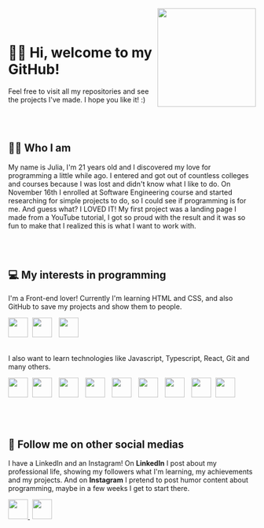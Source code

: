 <br>
</br>
<img align="right" height="200cm" src="https://user-images.githubusercontent.com/119365652/205514146-ecaa3e88-089a-4804-b134-97b7a3924043.gif"/>
<br>
</br>

<h1 align="left">👋🏻 Hi, welcome to my GitHub!</h1>

<p>Feel free to visit all my repositories and see the projects I've made. I hope you like it! :)</p>
<br>
</br>

<h2>👩🏻 Who I am</h2>

<p>My name is Julia, I'm 21 years old and I discovered my love for programming a little while ago. I entered and got out of countless colleges and courses because I was lost and didn't know what I like to do. On November 16th I enrolled at Software Engineering course and started researching for simple projects to do, so I could see if programming is for me. And guess what? I LOVED IT! My first project was a landing page I made from a YouTube tutorial, I got so proud with the result and it was so fun to make that I realized this is what I want to work with.</p>
<br>
</br>

<h2>💻 My interests in programming</h2>

<p>I'm a Front-end lover! Currently I'm learning HTML and CSS, and also GitHub to save my projects and show them to people.</p>
  
<img height="40cm" src="https://cdn.jsdelivr.net/gh/devicons/devicon/icons/html5/html5-original.svg"/> <img height="40cm" hspace="5" src="https://cdn.jsdelivr.net/gh/devicons/devicon/icons/css3/css3-original.svg"/> <img height="40cm" hspace="5" src="https://user-images.githubusercontent.com/119365652/205512437-78ed2837-2f0f-44c5-88ff-c834ffdc17bf.png"/>
<br>
</br>

<p>I also want to learn technologies like Javascript, Typescript, React, Git and many others.</p>

<img height="40cm" src="https://cdn.jsdelivr.net/gh/devicons/devicon/icons/javascript/javascript-original.svg"/> <img height="40cm" hspace="5" src="https://cdn.jsdelivr.net/gh/devicons/devicon/icons/typescript/typescript-original.svg"/> <img height="40cm" hspace="5" src="https://cdn.jsdelivr.net/gh/devicons/devicon/icons/react/react-original.svg"/> <img height="40cm" hspace="5" src="https://cdn.jsdelivr.net/gh/devicons/devicon/icons/git/git-original.svg"/> <img height="40cm" hspace="5" src="https://cdn.jsdelivr.net/gh/devicons/devicon/icons/angularjs/angularjs-original.svg"/> <img height="40cm" hspace="5" src="https://cdn.jsdelivr.net/gh/devicons/devicon/icons/vuejs/vuejs-original.svg"/> <img height="40cm" hspace="5" src="https://cdn.jsdelivr.net/gh/devicons/devicon/icons/jquery/jquery-original.svg"/> <img height="40cm" hspace="5" src="https://cdn.jsdelivr.net/gh/devicons/devicon/icons/bootstrap/bootstrap-original.svg"/> <img height="40cm" hspce="5" src="https://cdn.jsdelivr.net/gh/devicons/devicon/icons/figma/figma-original.svg"/>
<br>
</br>
<br>
</br>

<h2>📱 Follow me on other social medias</h2>

<p>I have a LinkedIn and an Instagram! On <strong>LinkedIn</strong> I post about my professional life, showing my followers what I'm learning, my achievements and my projects. And on <strong>Instagram</strong> I pretend to post humor content about programming, maybe in a few weeks I get to start there.</p>

<div>
<a href="https://www.linkedin.com/in/hijuliacss"/> <img height="40cm" src="https://user-images.githubusercontent.com/119365652/205818858-eee4f725-8523-45c9-9d50-96b72f762d57.png"/> <a href="https://www.instagram.com/hijucs"/> <img height="40cm" hspace="5" src="https://user-images.githubusercontent.com/119365652/205818747-b651da6d-c41f-4bd2-bffb-3697891158d1.png"/>
</div>
